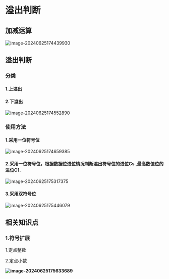 # 溢出判断

## 加减运算

![image-20240625174439930](../TyporaImage/计算机组成原理图片/image-20240625174439930.png)

## 溢出判断

### 分类

#### 1.上溢出

#### 2.下溢出

![image-20240625174552890](../TyporaImage/计算机组成原理图片/image-20240625174552890.png)

### 使用方法

#### 1.采用一位符号位

![image-20240625174659385](../TyporaImage/计算机组成原理图片/image-20240625174659385.png)

#### 2.采用一位符号位，根据数据位进位情况判断溢出符号位的进位Cs   ,最高数值位的进位C1.

![image-20240625175317375](../TyporaImage/计算机组成原理图片/image-20240625175317375.png)

#### 3.采用双符号位

![image-20240625175446079](../TyporaImage/计算机组成原理图片/image-20240625175446079.png)

## 相关知识点

### 1.符号扩展

1.定点整数

2.定点小数

**![image-20240625175633689](../TyporaImage/计算机组成原理图片/image-20240625175633689.png)**